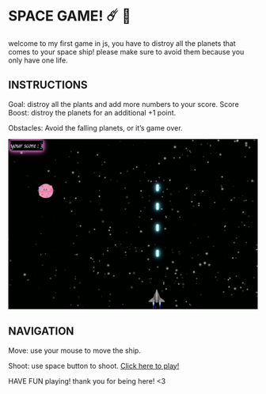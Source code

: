 # SPACE GAME! ☄️ 🚀

welcome to my first game in js, you have to distroy all the planets that comes to your space ship!
please make sure to avoid them because you only have one life.

## INSTRUCTIONS
Goal: distroy all the plants and add more numbers to your score.
Score Boost: distroy the planets for an additional +1 point.

Obstacles: Avoid the falling planets, or it’s game over.

![space ship img](./spacegame.png)

## NAVIGATION

Move: use your mouse to move the ship.

Shoot: use space button to shoot.
<a href="https://leen165.github.io/space-game-project1/">Click here to play!</a>

HAVE FUN playing!
thank you for being here! <3
